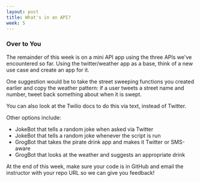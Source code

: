 ```yaml
---
layout: post
title: What's in an API?
week: 5
---
```


### Over to You

The remainder of this week is on a mini API app using the three APIs we've encountered so far. Using the twitter/weather app as a base, think of a new use case and create an app for it.

One suggestion would be to take the street sweeping functions you created earlier and copy the weather pattern: if a user tweets a street name and number, tweet back something about when it is swept.

You can also look at the Twilio docs to do this via text, instead of Twitter.

Other options include:

* JokeBot that tells a random joke when asked via Twitter
* JokeBot that tells a random joke whenever the script is run
* GrogBot that takes the pirate drink app and makes it Twitter or SMS-aware
* GrogBot that looks at the weather and suggests an appropriate drink

At the end of this week, make sure your code is in GitHub and email the instructor with your repo URL so we can give you feedback!